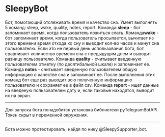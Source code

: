 # SleepyBot
Бот, помогающий отслеживать время и качество сна.
Умеет выполнять 5 команд: sleep, wake, quality, notes, report.
Команда **sleep** - бот запоминает время, когда пользователь ложиться спать.
Команда**wake** - бот запоминает время, когда пользователь просыпается, вычитает из этого времени время отхода ко сну и выводит кол-во часов и минут сна пользователю. Если это не первый день использования бота, бот сравнивает количество времени сна с предыдущим днем и выводит разницу пользователю. 
Команда **quality** - считывает введенную пользователем отметку (по десятибальной шкале) и запоминает ее.
Команда **notes** - считывает введенную пользователем общую информацию о качестве сна и запоминает ее.
После выполнения этих команд бот еще раз выводит всю полученную информацию пользователю и сохраняет ее в файл csv.
Команда **report** - ищет данные на введеную пользователем дату и, если таковые находятся, выводит их на экран.
***
Для запуска бота понадобится установка библиотеки pyTelegramBotAPI. Токен скрыт в переменной окружения.
***
Бота можно протестировать, найдя по нику @SleepySupporter_bot.

